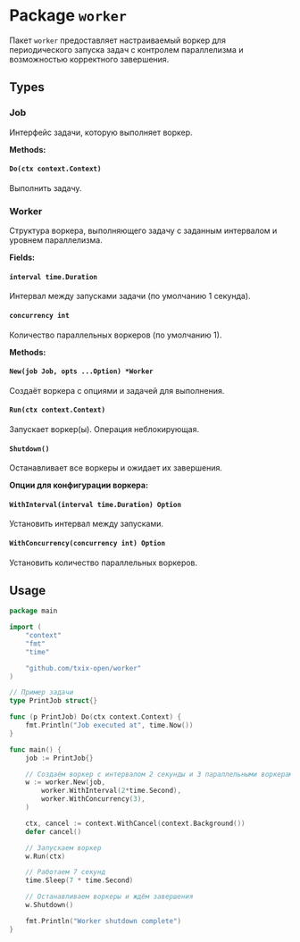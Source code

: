 # Package `worker`

Пакет `worker` предоставляет настраиваемый воркер для периодического запуска задач с контролем параллелизма и возможностью корректного завершения.

## Types

### Job

Интерфейс задачи, которую выполняет воркер.

**Methods:**

#### `Do(ctx context.Context)`

Выполнить задачу.

### Worker

Структура воркера, выполняющего задачу с заданным интервалом и уровнем параллелизма.

**Fields:**

#### `interval time.Duration`

Интервал между запусками задачи (по умолчанию 1 секунда).

#### `concurrency int`

Количество параллельных воркеров (по умолчанию 1).

**Methods:**

#### `New(job Job, opts ...Option) *Worker`

Создаёт воркера с опциями и задачей для выполнения.

#### `Run(ctx context.Context)`

Запускает воркер(ы). Операция неблокирующая.

#### `Shutdown()`

Останавливает все воркеры и ожидает их завершения.

**Опции для конфигурации воркера:**

#### `WithInterval(interval time.Duration) Option`

Установить интервал между запусками.

#### `WithConcurrency(concurrency int) Option`

Установить количество параллельных воркеров.

## Usage

```go
package main

import (
	"context"
	"fmt"
	"time"

	"github.com/txix-open/worker"
)

// Пример задачи
type PrintJob struct{}

func (p PrintJob) Do(ctx context.Context) {
	fmt.Println("Job executed at", time.Now())
}

func main() {
	job := PrintJob{}

	// Создаём воркер с интервалом 2 секунды и 3 параллельными воркерами
	w := worker.New(job,
		worker.WithInterval(2*time.Second),
		worker.WithConcurrency(3),
	)

	ctx, cancel := context.WithCancel(context.Background())
	defer cancel()

	// Запускаем воркер
	w.Run(ctx)

	// Работаем 7 секунд
	time.Sleep(7 * time.Second)

	// Останавливаем воркеры и ждём завершения
	w.Shutdown()

	fmt.Println("Worker shutdown complete")
}
```
